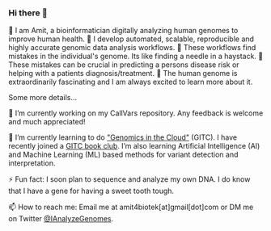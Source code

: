 ### Hi there 👋

   🧬 I am Amit, a bioinformatician digitally analyzing human genomes to improve human health.
   🧬 I develop automated, scalable, reproducible and highly accurate genomic data analysis workflows.
   🧬 These workflows find mistakes in the individual's genome. Its like finding a needle in a haystack. 
   🧬 These mistakes can be crucial in predicting a persons disease risk or helping with a patients diagnosis/treatment.
   🧬 The human genome is extraordinarily fascinating and I am always excited to learn more about it.

Some more details...

🔭 I’m currently working on my CallVars repository. Any feedback is welcome and much appreciated!

🌱 I’m currently learning to do ["Genomics in the Cloud"](https://www.amazon.com/Genomics-Cloud-GATK-Spark-Docker/dp/1491975199/ref=sr_1_1?crid=LXSZSO8B3D7J&dchild=1&keywords=genomics+in+the+cloud&qid=1609662594&s=books&sprefix=genomics+in+%2Caps%2C183&sr=1-1) (GITC). I have recently joined a [GITC book club](https://www.youtube.com/channel/UCtdwGKTSsRQZgAO6D79lSPA). I’m also learning Artificial Intelligence (AI) and Machine Learning (ML) based methods for variant detection and interpretation.

⚡ Fun fact: I soon plan to sequence and analyze my own DNA. I do know that I have a gene for having a sweet tooth tough.

📫 How to reach me: Email me at amit4biotek[at]gmail[dot]com or DM me on Twitter [@IAnalyzeGenomes](https://twitter.com/IAnalyzeGenomes).
